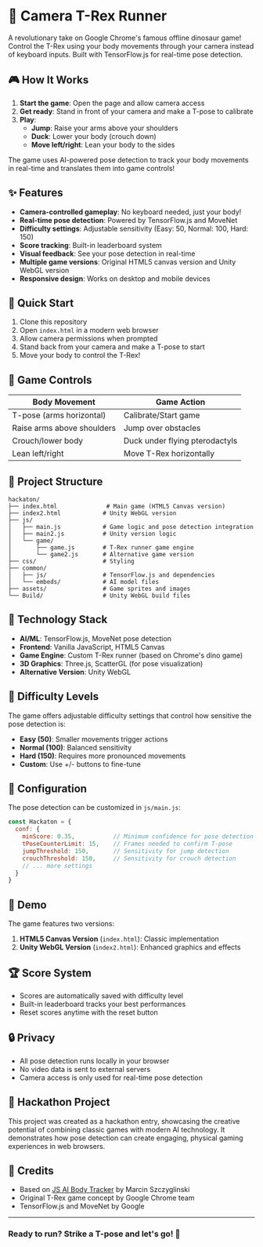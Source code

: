 # 🦖 Camera T-Rex Runner

A revolutionary take on Google Chrome's famous offline dinosaur game! Control the T-Rex using your body movements through your camera instead of keyboard inputs. Built with TensorFlow.js for real-time pose detection.

## 🎮 How It Works

1. **Start the game**: Open the page and allow camera access
2. **Get ready**: Stand in front of your camera and make a T-pose to calibrate
3. **Play**:
   - **Jump**: Raise your arms above your shoulders
   - **Duck**: Lower your body (crouch down)
   - **Move left/right**: Lean your body to the sides

The game uses AI-powered pose detection to track your body movements in real-time and translates them into game controls!

## ✨ Features

- **Camera-controlled gameplay**: No keyboard needed, just your body!
- **Real-time pose detection**: Powered by TensorFlow.js and MoveNet
- **Difficulty settings**: Adjustable sensitivity (Easy: 50, Normal: 100, Hard: 150)
- **Score tracking**: Built-in leaderboard system
- **Visual feedback**: See your pose detection in real-time
- **Multiple game versions**: Original HTML5 canvas version and Unity WebGL version
- **Responsive design**: Works on desktop and mobile devices

## 🚀 Quick Start

1. Clone this repository
2. Open `index.html` in a modern web browser
3. Allow camera permissions when prompted
4. Stand back from your camera and make a T-pose to start
5. Move your body to control the T-Rex!

## 🎯 Game Controls

| Body Movement | Game Action |
|---------------|-------------|
| T-pose (arms horizontal) | Calibrate/Start game |
| Raise arms above shoulders | Jump over obstacles |
| Crouch/lower body | Duck under flying pterodactyls |
| Lean left/right | Move T-Rex horizontally |

## 📁 Project Structure

```text
hackaton/
├── index.html              # Main game (HTML5 Canvas version)
├── index2.html            # Unity WebGL version
├── js/
│   ├── main.js            # Game logic and pose detection integration
│   ├── main2.js           # Unity version logic
│   └── game/
│       ├── game.js        # T-Rex runner game engine
│       └── game2.js       # Alternative game version
├── css/                   # Styling
├── common/
│   ├── js/                # TensorFlow.js and dependencies
│   └── embeds/            # AI model files
├── assets/                # Game sprites and images
└── Build/                 # Unity WebGL build files
```

## 🤖 Technology Stack

- **AI/ML**: TensorFlow.js, MoveNet pose detection
- **Frontend**: Vanilla JavaScript, HTML5 Canvas
- **Game Engine**: Custom T-Rex runner (based on Chrome's dino game)
- **3D Graphics**: Three.js, ScatterGL (for pose visualization)
- **Alternative Version**: Unity WebGL

## 🎨 Difficulty Levels

The game offers adjustable difficulty settings that control how sensitive the pose detection is:

- **Easy (50)**: Smaller movements trigger actions
- **Normal (100)**: Balanced sensitivity
- **Hard (150)**: Requires more pronounced movements
- **Custom**: Use +/- buttons to fine-tune

## 🔧 Configuration

The pose detection can be customized in `js/main.js`:

```javascript
const Hackaton = {
  conf: {
    minScore: 0.35,           // Minimum confidence for pose detection
    tPoseCounterLimit: 15,    // Frames needed to confirm T-pose
    jumpThreshold: 150,       // Sensitivity for jump detection
    crouchThreshold: 150,     // Sensitivity for crouch detection
    // ... more settings
  }
}
```

## 🎪 Demo

The game features two versions:

1. **HTML5 Canvas Version** (`index.html`): Classic implementation
2. **Unity WebGL Version** (`index2.html`): Enhanced graphics and effects

## 🏆 Score System

- Scores are automatically saved with difficulty level
- Built-in leaderboard tracks your best performances
- Reset scores anytime with the reset button

## 🔒 Privacy

- All pose detection runs locally in your browser
- No video data is sent to external servers
- Camera access is only used for real-time pose detection

## 🎯 Hackathon Project

This project was created as a hackathon entry, showcasing the creative potential of combining classic games with modern AI technology. It demonstrates how pose detection can create engaging, physical gaming experiences in web browsers.

## 🙏 Credits

- Based on [JS AI Body Tracker](https://github.com/szczyglis-dev/js-ai-body-tracker) by Marcin Szczyglinski
- Original T-Rex game concept by Google Chrome team
- TensorFlow.js and MoveNet by Google

---

### Ready to run? Strike a T-pose and let's go! 🦖

